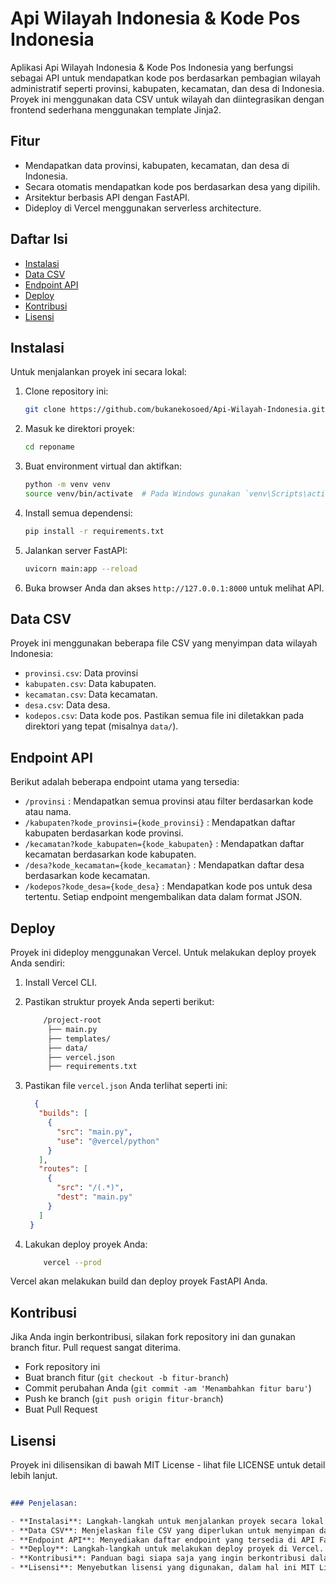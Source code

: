 # Api Wilayah Indonesia & Kode Pos Indonesia

Aplikasi Api Wilayah Indonesia & Kode Pos Indonesia yang berfungsi sebagai API untuk mendapatkan kode pos berdasarkan pembagian wilayah administratif seperti provinsi, kabupaten, kecamatan, dan desa di Indonesia. Proyek ini menggunakan data CSV untuk wilayah dan diintegrasikan dengan frontend sederhana menggunakan template Jinja2.

## Fitur

- Mendapatkan data provinsi, kabupaten, kecamatan, dan desa di Indonesia.
- Secara otomatis mendapatkan kode pos berdasarkan desa yang dipilih.
- Arsitektur berbasis API dengan FastAPI.
- Dideploy di Vercel menggunakan serverless architecture.

## Daftar Isi

- [Instalasi](#instalasi)
- [Data CSV](#data-csv)
- [Endpoint API](#endpoint-api)
- [Deploy](#deploy)
- [Kontribusi](#kontribusi)
- [Lisensi](#lisensi)

## Instalasi

Untuk menjalankan proyek ini secara lokal:

1. Clone repository ini:

   ```bash
   git clone https://github.com/bukanekosoed/Api-Wilayah-Indonesia.git

2. Masuk ke direktori proyek:
   
   ```bash
   cd reponame
   
4. Buat environment virtual dan aktifkan:
   
   ```bash
   python -m venv venv
   source venv/bin/activate  # Pada Windows gunakan `venv\Scripts\activate`
   
6. Install semua dependensi:
   
   ```bash
   pip install -r requirements.txt
   
8. Jalankan server FastAPI:
   
   ```bash
   uvicorn main:app --reload
   
10. Buka browser Anda dan akses ```http://127.0.0.1:8000``` untuk melihat API.

## Data CSV
Proyek ini menggunakan beberapa file CSV yang menyimpan data wilayah Indonesia:

- ```provinsi.csv```: Data provinsi
- ```kabupaten.csv```: Data kabupaten.
- ```kecamatan.csv```: Data kecamatan.
- ```desa.csv```: Data desa.
- ```kodepos.csv```: Data kode pos.
Pastikan semua file ini diletakkan pada direktori yang tepat (misalnya ```data/```).

## Endpoint API
Berikut adalah beberapa endpoint utama yang tersedia:

- ```/provinsi``` : Mendapatkan semua provinsi atau filter berdasarkan kode atau nama.
- ```/kabupaten?kode_provinsi={kode_provinsi}``` : Mendapatkan daftar kabupaten berdasarkan kode provinsi.
- ```/kecamatan?kode_kabupaten={kode_kabupaten}``` : Mendapatkan daftar kecamatan berdasarkan kode kabupaten.
- ```/desa?kode_kecamatan={kode_kecamatan}``` : Mendapatkan daftar desa berdasarkan kode kecamatan.
- ```/kodepos?kode_desa={kode_desa}``` : Mendapatkan kode pos untuk desa tertentu.
Setiap endpoint mengembalikan data dalam format JSON.

## Deploy
Proyek ini dideploy menggunakan Vercel. Untuk melakukan deploy proyek Anda sendiri:
1. Install Vercel CLI.
2. Pastikan struktur proyek Anda seperti berikut:
   
   ```bash
       /project-root
        ├── main.py
        ├── templates/
        ├── data/
        ├── vercel.json
        ├── requirements.txt

4. Pastikan file ```vercel.json``` Anda terlihat seperti ini:
   
   ```json
     {
      "builds": [
        {
          "src": "main.py",
          "use": "@vercel/python"
        }
      ],
      "routes": [
        {
          "src": "/(.*)",
          "dest": "main.py"
        }
      ]
    }

6. Lakukan deploy proyek Anda:

     ```bash
         vercel --prod
   
  Vercel akan melakukan build dan deploy proyek FastAPI Anda.

  ## Kontribusi
  Jika Anda ingin berkontribusi, silakan fork repository ini dan gunakan branch fitur. Pull request sangat diterima.
  - Fork repository ini
  - Buat branch fitur (```git checkout -b fitur-branch```)
  - Commit perubahan Anda (```git commit -am 'Menambahkan fitur baru'```)
  - Push ke branch (```git push origin fitur-branch```)
  - Buat Pull Request

## Lisensi
Proyek ini dilisensikan di bawah MIT License - lihat file LICENSE untuk detail lebih lanjut.

```markdown
    
### Penjelasan:

- **Instalasi**: Langkah-langkah untuk menjalankan proyek secara lokal dengan menggunakan environment virtual.
- **Data CSV**: Menjelaskan file CSV yang diperlukan untuk menyimpan data wilayah Indonesia.
- **Endpoint API**: Menyediakan daftar endpoint yang tersedia di API FastAPI.
- **Deploy**: Langkah-langkah untuk melakukan deploy proyek di Vercel.
- **Kontribusi**: Panduan bagi siapa saja yang ingin berkontribusi dalam proyek.
- **Lisensi**: Menyebutkan lisensi yang digunakan, dalam hal ini MIT License.



